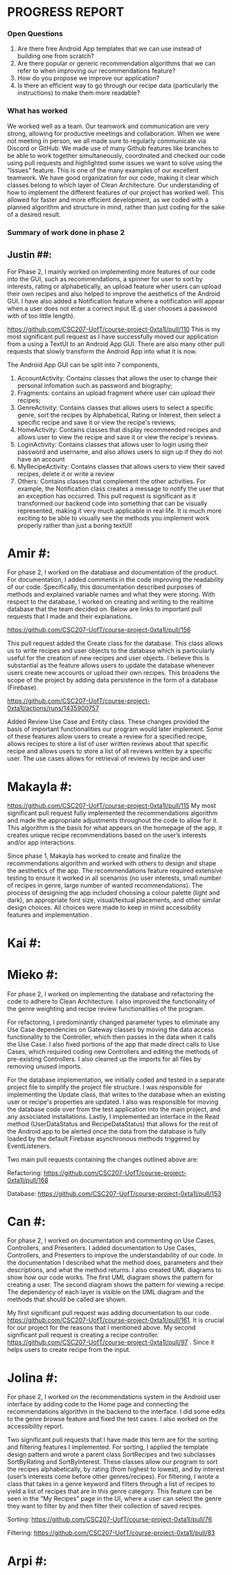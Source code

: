 # PROGRESS REPORT
### Open Questions ###
1) Are there free Android App templates that we can use instead of building one from scratch?
2) Are there popular or generic recommendation algorithms that we can refer to when improving our recommendations feature?
3) How do you propose we improve our application?
4) Is there an efficient way to go through our recipe data (particularly the instructions) to make them more readable? 


### What has worked ### 
We worked well as a team. Our teamwork and communication are very strong, allowing for productive meetings and collaboration. When we were not meeting in person, we all made sure to regularly communicate via Discord or GitHub. We made use of many Github features like branches to be able to work together simultaneously, coordinated and checked our code using pull requests and highlighted some issues we want to solve using the "Issues" feature. This is one of the many examples of our excellent teamwork.
We have good organization for our code, making it clear which classes belong to which layer of Clean Architecture.
Our understanding of how to implement the different features of our project has worked well. This allowed for faster and more efficient development, as we coded with a planned algorithm and structure in mind, rather than just coding for the sake of a desired result.

### Summary of work done in phase 2 ###

## Justin ##: 

For Phase 2, I mainly worked on implementing more features of our code into the GUI, such as recommendations, a spinner for user to sort by interests, rating or alphabetically, an upload feature wher users can upload their own recipes and also helped to improve the aesthetics of the Android GUI. I have also added a Notification feature where a notification will appear when a user does not enter a correct input (E.g user chooses a password with of too little length). 

https://github.com/CSC207-UofT/course-project-0xta1l/pull/110 This is my most significant pull request as I have successfully moved our application from a using a TextUI to an Android App GUI. There are also many other pull requests that slowly transform the Android App into what it is now. 

The Android App GUI can be split into 7 components,  
1) AccountActivity: Contains classes that allows the user to change their personal infomation such as password and biography;  
2) Fragments: contains an upload fragment where user can upload their recipes; 
3) GenreActivity: Contains classes that allows users to select a specific genre, sort the recipes by Alphabetical, Rating or Interest, then select a specific recipe and save it or view the recipe's reviews; 
4) HomeActivity: Contains classes that display recommended recipes and allows user to view the recipe and save it or view the recipe's reviews. 
5) LoginActivity: Contains classes that allows user to login using their password and username, and also allows users to sign up if they do not have an account 
6) MyRecipeActivity: Contains classes that allows users to view their saved recipes, delete it or write a review
7) Others: Contains classes that complement the other activities. For example, the Notification class creates a message to notify the user that an exception has occurred. 
This pull request is significant as it transformed our backend code into something that can be visually represented, making it very much applicable in real life. It is much more exciting to be able to visually see the methods you implement work properly rather than just a boring textUI!

# Amir #:

For phase 2, I worked on the database and documentation of the product. For documentation, I added comments in the code improving the readability of our code. Specifically, this documentation described purposes of methods and explained variable names and what they were storing. With respect to the database, I worked on creating and writing to the realtime database that the team decided on. Below are links to important pull requests that I made and their explanations.

https://github.com/CSC207-UofT/course-project-0xta1l/pull/156

This pull request added the Create class for the database. This class allows us to write recipes and user objects to the database which is particularly useful for the creation of new recipes and user objects. I believe this is substantial as the feature allows users to update the database whenever users create new accounts or upload their own recipes. This broadens the scope of the project by adding data persistence in the form of a database (Firebase).

https://github.com/CSC207-UofT/course-project-0xta1l/actions/runs/1435900757 

Added Review Use Case and Entity class. These changes provided the basis of important functionalities our program would later implement. Some of these features allow users to create a review for a specified recipe, allows recipes to store a list of user written reviews about that specific recipe and allows users to store a list of all reviews written by a specific user. The use cases allows for retrieval of reviews by recipe and user

# Makayla #:

https://github.com/CSC207-UofT/course-project-0xta1l/pull/115 
My most significant pull request fully implemented the recommendations algorithm and made the appropriate adjustments throughout the code to allow for it.  This algorithm is the basis for what appears on the homepage of the app, it creates unique recipe recommendations based on the user’s interests and/or app interactions. 

Since phase 1, Makayla has worked to create and finalize the recommendations algorithm and worked with others to design and shape the aesthetics of the app. The recommendations feature required extensive testing to ensure it worked in all scenarios (no user interests, small number of recipes in genre, large number of wanted recommendations). The process of designing the app included choosing a colour palette (light and dark), an appropriate font size, visual/textual placements, and other similar design choices. All choices were made to keep in mind accessibility features and implementation .

# Kai #:

# Mieko #:

For phase 2, I worked on implementing the database and refactoring the code to adhere to Clean Architecture. I also improved the functionality of the genre weighting and recipe review functionalities of the program.

For refactoring, I predominantly changed parameter types to eliminate any Use Case dependencies on Gateway classes by moving the data access functionality to the Controller, which then passes in the data when it calls the Use Case. I also fixed portions of the app that made direct calls to Use Cases, which required coding new Controllers and editing the methods of pre-existing Controllers. I also cleaned up the imports for all files by removing unused imports.

For the database implementation, we initially coded and tested in a separate project file to simplify the project file structure. I was responsible for implementing the Update class, that writes to the database when an existing user or recipe's properties are updated. I also was responsible for moving the database code over from the test application into the main project, and any associated installations. Lastly, I implemented an interface in the Read method (UserDataStatus and RecipeDataStatus) that allows for the rest of the Android app to be alerted once the data from the database is fully loaded by the default Firebase asynchronous methods triggered by EventListeners.


Two main pull requests containing the changes outlined above are:

Refactoring: https://github.com/CSC207-UofT/course-project-0xta1l/pull/168

Database: https://github.com/CSC207-UofT/course-project-0xta1l/pull/153

# Can #: 

For phase 2, I worked on documentation and commenting on Use Cases, Controllers, and Presenters. I added documentation to Use Cases, Controllers, and Presenters to improve the understandability of our code. In the documentation I described what the method does, parameters and their descriptions, and what the method returns. I also created UML diagrams to show how our code works. The first UML diagram shows the pattern for creating a user. The second diagram shows the pattern for viewing a recipe. The dependency of each layer is visible on the UML diagram and the methods that should be called are shown.

My first  significant pull request was adding documentation to our code. https://github.com/CSC207-UofT/course-project-0xta1l/pull/161. It is crucial for our project for the reasons that I mentioned above. My second significant pull request is creating a recipe controller. https://github.com/CSC207-UofT/course-project-0xta1l/pull/97 . Since it helps users to create recipe from the input.


# Jolina #:

For phase 2, I worked on the recommendations system in the Android user interface by adding code to the Home page and connecting the recommendations algorithm in the backend to the interface. I did some edits to the genre browse feature and fixed the test cases. I also worked on the accessibility report.

Two significant pull requests that I have made this term are for the sorting and filtering features I implemented. For sorting, I applied the template design pattern and wrote a parent class SortRecipes and two subclasses SortByRating and SortByInterest. These classes allow our program to sort the recipes alphabetically, by rating (from highest to lowest), and by interest (user’s interests come before other genres/recipes). For filtering, I wrote a class that takes in a genre keyword and filters through a list of recipes to yield a list of recipes that are in this genre category. This feature can be seen in the “My Recipes” page in the UI, where a user can select the genre they want to filter by and then filter their collection of saved recipes.

Sorting: https://github.com/CSC207-UofT/course-project-0xta1l/pull/76

Filtering: https://github.com/CSC207-UofT/course-project-0xta1l/pull/83

# Arpi #:



